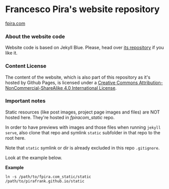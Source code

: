 # Francesco Pira's website repository

[fpira.com](http://fpira.com)

### About the website code

Website code is based on Jekyll Blue. Please, head over [its repository]() if you like it.

### Content License

The content of the website, which is also part of this repository as it's hosted by Github Pages, is licensed under a [Creative Commons Attribution-NonCommercial-ShareAlike 4.0 International License](http://creativecommons.org/licenses/by-nc-sa/4.0/).

### Important notes

Static resources (like post images, project page images and files) are NOT hosted here. They're hosted in *fpiracom_static* repo.

In order to have previews with images and those files when running `jekyll serve`, also clone that repo and symlink `static` subfolder in that repo to the root here.

Note that `static` symlink or dir is already excluded in this repo `.gitignore`.

Look at the example below.

**Example**

```
ln -s /path/to/fpira.com_static/static /path/to/pirafrank.github.io/static
```

